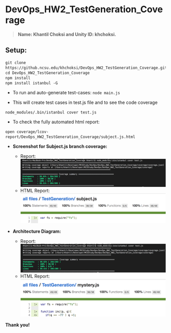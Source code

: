 # DevOps_HW2_TestGeneration_Coverage  

> **Name: Khantil Choksi and Unity ID: khchoksi.**  

## Setup:
 ```config
 git clone https://github.ncsu.edu/khchoksi/DevOps_HW2_TestGeneration_Coverage.git
 cd DevOps_HW2_TestGeneration_Coverage  
 npm install
 npm install istanbul -G
 ```  
 
 * To run and auto-generate test-cases:
  `node main.js`  
  
 * This will create test cases in test.js file and to see the code coverage  
 ```config
 node_modules/.bin/istanbul cover test.js
 ```
 
 * To check the fully automated html report:  
  ```config
 open coverage/lcov-report/DevOps_HW2_TestGeneration_Coverage/subject.js.html
 ```
 
* **Screenshot for Subject.js branch coverage:** 
  * Report: ![img](/subjectjs_code_coverage.png) 
  * HTML Report: ![img](/subject_report.png) 

* **Architecture Diagram:** 
  * Report: ![img](/mysteryjs_code_coverage.png) 
  * HTML Report: ![img](/mystery_report.png) 


**Thank you!**  
